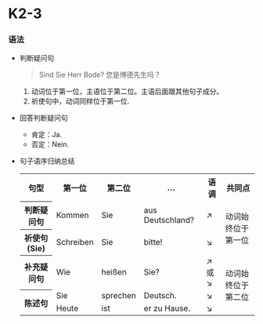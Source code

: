 # K2-3

### 语法

* 判断疑问句

	> Sind Sie Herr Bode? 您是博德先生吗？

	1. 动词位于第一位，主语位于第二位。主语后面跟其他句子成分。
	2. 祈使句中，动词同样位于第一位.

* 回答判断疑问句
	* 肯定：Ja.
	* 否定：Nein.
	
* 句子语序归纳总结
	<table>
		<tr>
			<th>句型</th>
			<th>第一位</th>
			<th>第二位</th>
			<th>…</th>
			<th>语调</th>
			<th>共同点</th>
		</tr>
		<tr>
			<th>判断疑问句</th>
			<td>Kommen</td>
			<td>Sie</td>
			<td>aus Deutschland?</td>
			<td>↗</td>
			<td rowspan="2">动词始终位于第一位</td>
		</tr>
		<tr>
			<th>祈使句(Sie)</th>
			<td>Schreiben</td>
			<td>Sie</td>
			<td>bitte!</td>
			<td>↘</td>
		</tr>
		<tr>
			<th>补充疑问句</th>
			<td>Wie</td>
			<td>heißen</td>
			<td>Sie?</td>
			<td>↗或↘</td>
			<td rowspan="3">动词始终位于第二位</td>
		</tr>
		<tr>
			<th rowspan="2">陈述句</th>
			<td>Sie</td>
			<td>sprechen</td>
			<td>Deutsch.</td>
			<td>↘</td>
		</tr>
		<tr>
			<td>Heute</td>
			<td>ist</td>
			<td>er zu Hause.</td>
			<td>↘</td>
		</tr>
	</table>